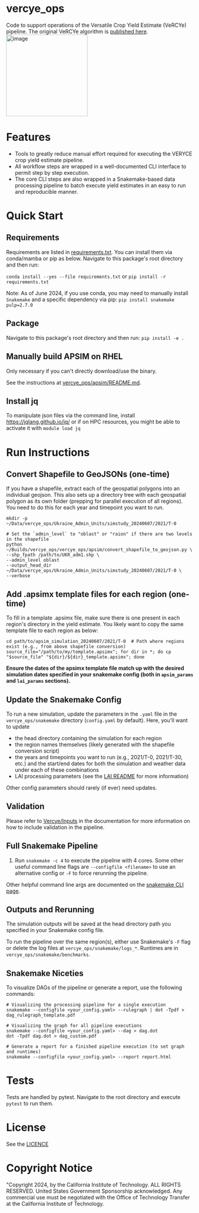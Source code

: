 # vercye_ops
Code to support operations of the Versatile Crop Yield Estimate (VeRCYe) pipeline. The original VeRCYe algorithm is [published here](https://doi.org/10.1007/s13593-024-00974-4).<img width="219" alt="image" src="https://github.com/user-attachments/assets/21e41533-5526-4325-ab55-56a1b59b4938">


# Features
* Tools to greatly reduce manual effort required for executing the VERYCE crop yield estimate pipeline.
* All workflow steps are wrapped in a well-documented CLI interface to permit step by step execution.
* The core CLI steps are also wrapped in a Snakemake-based data processing pipeline to batch execute yield estimates in an easy to run and reproducible manner.

# Quick Start
## Requirements
Requirements are listed in [requirements.txt](requirements.txt). You can install them via conda/mamba or pip as below. Navigate to this package's root directory and then run:

`conda install --yes --file requirements.txt`
or
`pip install -r requirements.txt`

Note: As of June 2024, if you use conda, you may need to manually install `Snakemake` and a specific dependency via pip: `pip install snakemake pulp=2.7.0`

## Package
Navigate to this package's root directory and then run:
`pip install -e .`

## Manually build APSIM on RHEL
Only necessary if you can't directly download/use the binary.

See the instructions at [vercye_ops/apsim/README.md](vercye_ops/apsim/README.md).

## Install jq
To manipulate json files via the command line, install https://jqlang.github.io/jq/ or if on HPC resources, you might be able to activate it with `module load jq`

# Run Instructions

## Convert Shapefile to GeoJSONs (one-time)
If you have a shapefile, extract each of the geospatial polygons into an individual geojson. This also sets up a directory tree with each geospatial polygon as its own folder (prepping for parallel execution of all regions). You need to do this for each year and timepoint you want to run.

```
mkdir -p ~/Data/vercye_ops/Ukraine_Admin_Units/simstudy_20240607/2021/T-0

# Set the `admin_level` to "oblast" or "raion" if there are two levels in the shapefile
python ~/Builds/vercye_ops/vercye_ops/apsim/convert_shapefile_to_geojson.py \
--shp_fpath /path/to/UKR_adm1.shp \
--admin_level oblast
--output_head_dir ~/Data/vercye_ops/Ukraine_Admin_Units/simstudy_20240607/2021/T-0 \
--verbose
```

## Add .apsimx template files for each region (one-time)
To fill in a template .apsimx file, make sure there is one present in each region's directory in the yield estimate. You likely want to copy the same template file to each region as below:
```
cd path/to/apsim_simulation_20240607/2021/T-0  # Path where regions exist (e.g., from above shapefile conversion)
source_file="/path/to/my/template.apsimx"; for dir in *; do cp "$source_file" "${dir}/${dir}_template.apsimx"; done
```

**Ensure the dates of the apsimx template file match up with the desired simulation dates specified in your snakemake config (both in `apsim_params` and `lai_params` sections).**

## Update the Snakemake Config
To run a new simulation, update the parameters in the `.yaml` file in the `vercye_ops/snakemake` directory (`config.yaml` by default). Here, you'll want to update 
* the head directory containing the simulation for each region
* the region names themselves (likely generated with the shapefile conversion script)
* the years and timepoints you want to run (e.g., 2021/T-0, 2021/T-30, etc.) and the start/end dates for both the simulation and weather data under each of these combinations
* LAI processing parameters (see the [LAI README](lai/README.md) for more information)

Other config parameters should rarely (if ever) need updates.

## Validation
Please refer to [Vercye/Inputs](https://jplmlia.github.io/vercye_ops/Vercye/inputs/#snakemake-configuration-file-parameters) in the documentation for more information on how to include validation in the pipeline.

## Full Snakemake Pipeline
1. Run `snakemake -c 4` to execute the pipeline with 4 cores. Some other useful command line flags are `--configfile <filename>` to use an alternative config or `-F` to force rerunning the pipeline.

  Other helpful command line args are documented on the [snakemake CLI page](https://snakemake.readthedocs.io/en/stable/executing/cli.html).

## Outputs and Rerunning
The simulation outputs will be saved at the head directory path you specified in your Snakemake config file.

To run the pipeline over the same region(s), either use Snakemake's `-F` flag or delete the log files at `vercye_ops/snakemake/logs_*`. Runtimes are in `vercye_ops/snakemake/benchmarks`.

## Snakemake Niceties
To visualize DAGs of the pipeline or generate a report, use the following commands:

```
# Visualizing the processing pipeline for a single execution
snakemake --configfile <your_config.yaml> --rulegraph | dot -Tpdf > dag_rulegraph_template.pdf

# Visualizing the graph for all pipeline executions
snakemake --configfile <your_config.yaml> --dag > dag.dot
dot -Tpdf dag.dot > dag_custom.pdf

# Generate a report for a finished pipeline execution (to set graph and runtimes)
snakemake --configfile <your_config.yaml> --report report.html
```

# Tests
Tests are handled by pytest. Navigate to the root directory and execute `pytest` to run them.

# License
See the [LICENCE](LICENSE)

# Copyright Notice
"Copyright 2024, by the California Institute of Technology. ALL RIGHTS RESERVED. United States Government Sponsorship acknowledged. Any commercial use must be negotiated with the Office of Technology Transfer at the California Institute of Technology.

